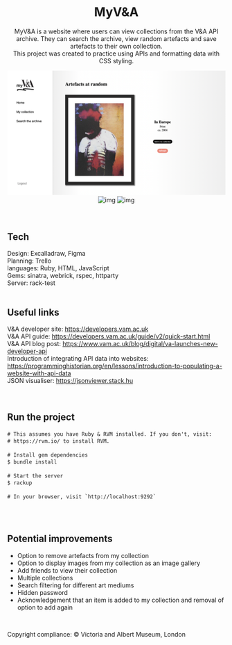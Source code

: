 <div align="center">
  <h1 align="center">MyV&A</h1>
  <p>MyV&A is a website where users can view collections from the V&A API archive. They can    search the archive, view random artefacts and save artefacts to their own collection.<br/>This project was created to practice using APIs and formatting data with CSS styling.</p>

  <img src="https://github.com/annamaggg/VAM_API_display/blob/main/public/Site-screenshot.png" width="861" alt="img"/>
  <img src="https://github.com/annamaggg/VAM_API_display/blob/main/public/Site-screenshot2.png" width="861" alt="img"/>
  <img src="https://github.com/annamaggg/VAM_API_display/blob/main/public/Site-screenshot3.png" width="861" alt="img"/>
</div>
<br/>
<br/>

## Tech

Design: Excalladraw, Figma<br/>
Planning: Trello<br/>
languages: Ruby, HTML, JavaScript<br/>
Gems: sinatra, webrick, rspec, httparty<br/>
Server: rack-test
<br/>
<br/>

## Useful links

V&A developer site: https://developers.vam.ac.uk <br>
V&A API guide: https://developers.vam.ac.uk/guide/v2/quick-start.html <br>
V&A API blog post: https://www.vam.ac.uk/blog/digital/va-launches-new-developer-api <br>
Introduction of integrating API data into websites: https://programminghistorian.org/en/lessons/introduction-to-populating-a-website-with-api-data <br>
JSON visualiser: https://jsonviewer.stack.hu <br>
<br/>
<br/>

## Run the project

```shell
# This assumes you have Ruby & RVM installed. If you don't, visit:
# https://rvm.io/ to install RVM.

# Install gem dependencies 
$ bundle install

# Start the server
$ rackup

# In your browser, visit `http://localhost:9292` 
```
<br/>
<br/>

## Potential improvements

- Option to remove artefacts from my collection
- Option to display images from my collection as an image gallery
- Add friends to view their collection
- Multiple collections
- Search filtering for different art mediums
- Hidden password
- Acknowledgement that an item is added to my collection and removal of option to add again

<br/>

Copyright compliance:
© Victoria and Albert Museum, London
